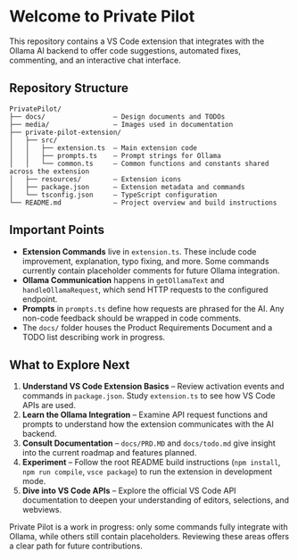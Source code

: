 # Welcome to Private Pilot

This repository contains a VS Code extension that integrates with the Ollama AI backend to offer code suggestions, automated fixes, commenting, and an interactive chat interface.

## Repository Structure

```
PrivatePilot/
├── docs/                 – Design documents and TODOs
├── media/                – Images used in documentation
├── private-pilot-extension/
│   ├── src/
│   │   ├── extension.ts  – Main extension code
│   │   ├── prompts.ts    – Prompt strings for Ollama
│   │   └── common.ts     – Common functions and constants shared across the extension
│   ├── resources/        – Extension icons
│   ├── package.json      – Extension metadata and commands
│   └── tsconfig.json     – TypeScript configuration
└── README.md             – Project overview and build instructions
```

## Important Points

- **Extension Commands** live in `extension.ts`. These include code improvement, explanation, typo fixing, and more. Some commands currently contain placeholder comments for future Ollama integration.
- **Ollama Communication** happens in `getOllamaText` and `handleOllamaRequest`, which send HTTP requests to the configured endpoint.
- **Prompts** in `prompts.ts` define how requests are phrased for the AI. Any non-code feedback should be wrapped in code comments.
- The `docs/` folder houses the Product Requirements Document and a TODO list describing work in progress.

## What to Explore Next

1. **Understand VS Code Extension Basics** – Review activation events and commands in `package.json`. Study `extension.ts` to see how VS Code APIs are used.
2. **Learn the Ollama Integration** – Examine API request functions and prompts to understand how the extension communicates with the AI backend.
3. **Consult Documentation** – `docs/PRD.MD` and `docs/todo.md` give insight into the current roadmap and features planned.
4. **Experiment** – Follow the root README build instructions (`npm install`, `npm run compile`, `vsce package`) to run the extension in development mode.
5. **Dive into VS Code APIs** – Explore the official VS Code API documentation to deepen your understanding of editors, selections, and webviews.

Private Pilot is a work in progress: only some commands fully integrate with Ollama, while others still contain placeholders. Reviewing these areas offers a clear path for future contributions.

